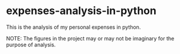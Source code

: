 # expenses-analysis-in-python

This is the analysis of my personal expenses in python.

NOTE: The figures in the project may or may not be imaginary for the purpose of analysis.
